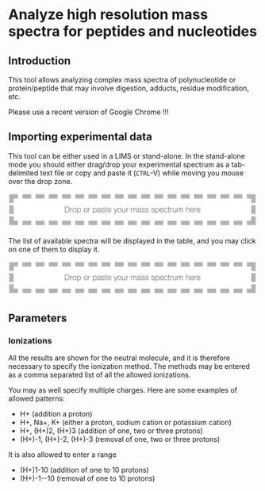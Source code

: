 # Analyze high resolution mass spectra for peptides and nucleotides

## Introduction

This tool allows analyzing complex mass spectra of polynucleotide or protein/peptide that may involve digestion, adducts, residue modification, etc.

Please use a recent version of Google Chrome !!!

## Importing experimental data

This tool can be either used in a LIMS or stand-alone. In the stand-alone mode you should either drag/drop your experimental spectrum as a tab-delimited text file or copy and paste it (`CTRL`-V) while moving you mouse over the drop zone.

![Paste](images/paste.png)

The list of available spectra will be displayed in the table, and you may click on one of them to display it.

![list spectra](images/list-spectra.png)

## Parameters

### Ionizations

All the results are shown for the neutral molecule, and it is therefore necessary to specify the ionization method. The methods may be entered as a comma separated list of all the allowed ionizations.

You may as well specify multiple charges. Here are some examples of allowed patterns:

- H+ (addition a proton)
- H+, Na+, K+ (either a proton, sodium cation or potassium cation)
- H+, (H+)2, (H+)3 (addition of one, two or three protons)
- (H+)-1, (H+)-2, (H+)-3 (removal of one, two or three protons)

It is also allowed to enter a range

- (H+)1-10 (addition of one to 10 protons)
- (H+)-1--10 (removal of one to 10 protons)
